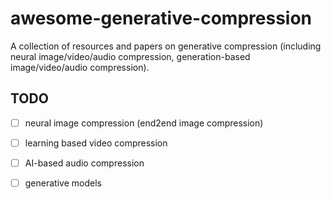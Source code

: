 # awesome-generative-compression
A collection of resources and papers on generative compression (including neural image/video/audio compression, generation-based image/video/audio compression).

## TODO
- [ ] neural image compression (end2end image compression)
- [ ] learning based video compression
- [ ] AI-based audio compression
- [ ] generative models


